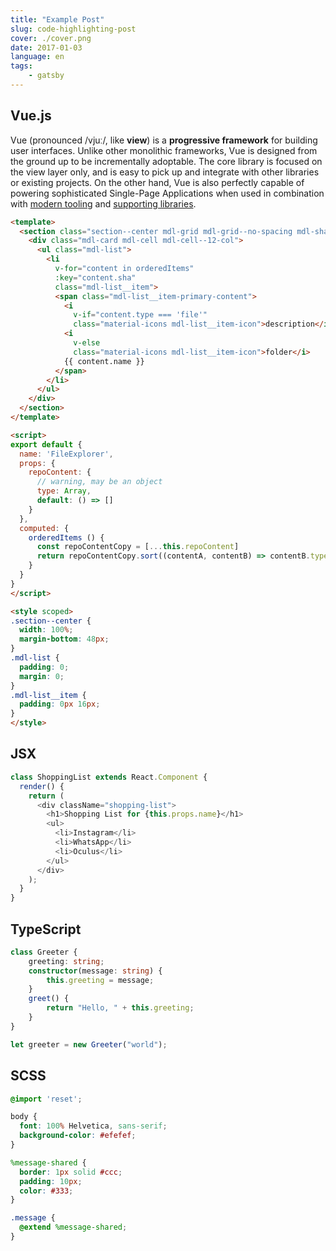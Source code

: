 ```yaml
---
title: "Example Post"
slug: code-highlighting-post
cover: ./cover.png
date: 2017-01-03
language: en
tags:
    - gatsby
---
```


## Vue.js


Vue (pronounced /vjuː/, like **view**) is a **progressive framework** for building user interfaces. Unlike other monolithic frameworks, Vue is designed from the ground up to be incrementally adoptable. The core library is focused on the view layer only, and is easy to pick up and integrate with other libraries or existing projects. On the other hand, Vue is also perfectly capable of powering sophisticated Single-Page Applications when used in combination with [modern tooling](single-file-components.html) and [supporting libraries](https://github.com/vuejs/awesome-vue#components--libraries).

```html
<template>
  <section class="section--center mdl-grid mdl-grid--no-spacing mdl-shadow--2dp">
    <div class="mdl-card mdl-cell mdl-cell--12-col">
      <ul class="mdl-list">
        <li
          v-for="content in orderedItems"
          :key="content.sha"
          class="mdl-list__item">
          <span class="mdl-list__item-primary-content">
            <i
              v-if="content.type === 'file'"
              class="material-icons mdl-list__item-icon">description</i>
            <i
              v-else
              class="material-icons mdl-list__item-icon">folder</i>
            {{ content.name }}
          </span>
        </li>
      </ul>
    </div>
  </section>
</template>

<script>
export default {
  name: 'FileExplorer',
  props: {
    repoContent: {
      // warning, may be an object
      type: Array,
      default: () => []
    }
  },
  computed: {
    orderedItems () {
      const repoContentCopy = [...this.repoContent]
      return repoContentCopy.sort((contentA, contentB) => contentB.type < contentA.type)
    }
  }
}
</script>

<style scoped>
.section--center {
  width: 100%;
  margin-bottom: 48px;
}
.mdl-list {
  padding: 0;
  margin: 0;
}
.mdl-list__item {
  padding: 0px 16px;
}
</style>
```

## JSX

```js
class ShoppingList extends React.Component {
  render() {
    return (
      <div className="shopping-list">
        <h1>Shopping List for {this.props.name}</h1>
        <ul>
          <li>Instagram</li>
          <li>WhatsApp</li>
          <li>Oculus</li>
        </ul>
      </div>
    );
  }
}
```

## TypeScript

```typescript
class Greeter {
    greeting: string;
    constructor(message: string) {
        this.greeting = message;
    }
    greet() {
        return "Hello, " + this.greeting;
    }
}

let greeter = new Greeter("world");
```


## SCSS

```scss
@import 'reset';

body {
  font: 100% Helvetica, sans-serif;
  background-color: #efefef;
}

%message-shared {
  border: 1px solid #ccc;
  padding: 10px;
  color: #333;
}

.message {
  @extend %message-shared;
}
```